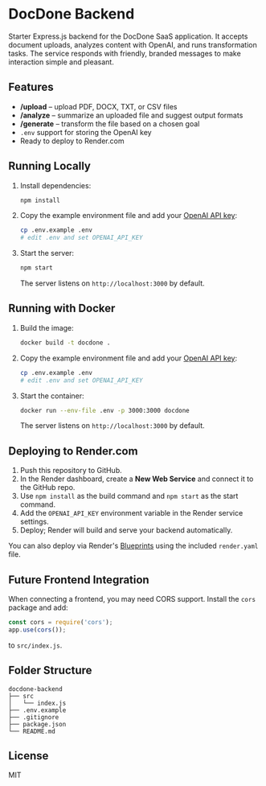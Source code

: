 # DocDone Backend

Starter Express.js backend for the DocDone SaaS application. It accepts document uploads, analyzes content with OpenAI, and runs transformation tasks. The service responds with friendly, branded messages to make interaction simple and pleasant.

## Features
- **/upload** – upload PDF, DOCX, TXT, or CSV files
- **/analyze** – summarize an uploaded file and suggest output formats
- **/generate** – transform the file based on a chosen goal
- `.env` support for storing the OpenAI key
- Ready to deploy to Render.com

## Running Locally
1. Install dependencies:
   ```bash
   npm install
   ```
2. Copy the example environment file and add your [OpenAI API key](https://platform.openai.com/account/api-keys):
   ```bash
   cp .env.example .env
   # edit .env and set OPENAI_API_KEY
   ```
3. Start the server:
   ```bash
   npm start
   ```
   The server listens on `http://localhost:3000` by default.

## Running with Docker
1. Build the image:
   ```bash
   docker build -t docdone .
   ```
2. Copy the example environment file and add your [OpenAI API key](https://platform.openai.com/account/api-keys):
   ```bash
   cp .env.example .env
   # edit .env and set OPENAI_API_KEY
   ```
3. Start the container:
   ```bash
   docker run --env-file .env -p 3000:3000 docdone
   ```
   The server listens on `http://localhost:3000` by default.

## Deploying to Render.com
1. Push this repository to GitHub.
2. In the Render dashboard, create a **New Web Service** and connect it to the GitHub repo.
3. Use `npm install` as the build command and `npm start` as the start command.
4. Add the `OPENAI_API_KEY` environment variable in the Render service settings.
5. Deploy; Render will build and serve your backend automatically.

You can also deploy via Render's [Blueprints](https://render.com/docs/blueprint-spec) using the included `render.yaml` file.

## Future Frontend Integration
When connecting a frontend, you may need CORS support. Install the `cors` package and add:
```javascript
const cors = require('cors');
app.use(cors());
```
to `src/index.js`.

## Folder Structure
```
docdone-backend
├── src
│   └── index.js
├── .env.example
├── .gitignore
├── package.json
└── README.md
```

## License
MIT
